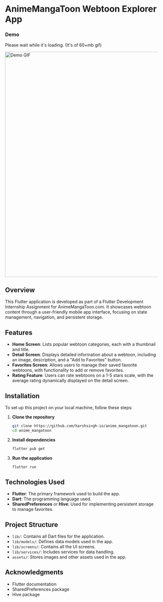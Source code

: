 # AnimeMangaToon Webtoon Explorer App

### Demo
Please wait while it's loading. (It's of 60+mb gif)

<img src="https://github.com/harshsingh-io/anime_mangatoon/blob/main/demo.gif" height="740" alt="Demo GIF">

## Overview
This Flutter application is developed as part of a Flutter Development Internship Assignment for AnimeMangaToon.com. It showcases webtoon content through a user-friendly mobile app interface, focusing on state management, navigation, and persistent storage.

## Features
- **Home Screen**: Lists popular webtoon categories, each with a thumbnail and title.
- **Detail Screen**: Displays detailed information about a webtoon, including an image, description, and a "Add to Favorites" button.
- **Favorites Screen**: Allows users to manage their saved favorite webtoons, with functionality to add or remove favorites.
- **Rating Feature**: Users can rate webtoons on a 1-5 stars scale, with the average rating dynamically displayed on the detail screen.

## Installation

To set up this project on your local machine, follow these steps:

1. **Clone the repository**
   ```bash
   git clone https://github.com/harshsingh-io/anime_mangatoon.git
   cd anime_mangatoon
   ```

2. **Install dependencies**
   ```bash
   flutter pub get
   ```

3. **Run the application**
   ```bash
   flutter run
   ```

## Technologies Used
- **Flutter**: The primary framework used to build the app.
- **Dart**: The programming language used.
- **SharedPreferences** or **Hive**: Used for implementing persistent storage to manage favorites.

## Project Structure
- `lib/`: Contains all Dart files for the application.
- `lib/models/`: Defines data models used in the app.
- `lib/screens/`: Contains all the UI screens.
- `lib/services/`: Includes services for data handling.
- `assets/`: Stores images and other assets used in the app.

## Acknowledgments
- Flutter documentation
- SharedPreferences package
- Hive package
